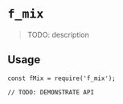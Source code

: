 # `f_mix`

> TODO: description

## Usage

```
const fMix = require('f_mix');

// TODO: DEMONSTRATE API
```
